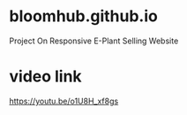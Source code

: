 # bloomhub.github.io
Project On Responsive E-Plant Selling Website
# video link
https://youtu.be/o1U8H_xf8gs
